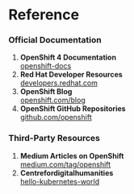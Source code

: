 # Reference

### **Official Documentation**
1. **OpenShift 4 Documentation**  
   [openshift-docs](https://docs.redhat.com/en)
2. **Red Hat Developer Resources**  
   [developers.redhat.com](https://developers.redhat.com)
3. **OpenShift Blog**  
   [openshift.com/blog](https://www.openshift.com/blog)
4. **OpenShift GitHub Repositories**  
   [github.com/openshift](https://github.com/openshift)

### **Third-Party Resources**
1. **Medium Articles on OpenShift**  
   [medium.com/tag/openshift](https://medium.com/tag/openshift)
2. **Centrefordigitalhumanities**  
   [hello-kubernetes-world](https://centrefordigitalhumanities.github.io/hello-kubernetes-world/)
